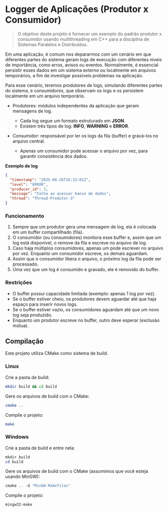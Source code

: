 # Logger de Aplicações (Produtor x Consumidor)

> O objetivo deste projeto é fornecer um exemplo do padrão produtor x consumidor usando multithreading em C++ para a disciplina de Sistemas Paralelos e Distribuídos.

Em uma aplicação, é comum nos depararmos com um cenário em que diferentes partes do sistema geram logs de execução com diferentes níveis de importância, como erros, avisos ou eventos. Normalmente, é essencial persistir esses dados em um sistema externo ou localmente em arquivos temporários, a fim de investigar possíveis problemas na aplicação.

Para esse cenário, teremos produtores de logs, simulando diferentes partes do sistema, e consumidores, que observam os logs e os persistem localmente em um arquivo temporário.

- Produtores: módulos independentes da aplicação que geram mensagens de log.
    - Cada log segue um formato estruturado em **JSON**.
    - Existem três tipos de log: **INFO**, **WARNING** e **ERROR**.

- Consumidor: responsável por ler os logs da fila (buffer) e gravá-los no arquivo central.
    - Apenas um consumidor pode acessar o arquivo por vez, para garantir consistência dos dados.

**Exemplo de log**
```json
{
  "timestamp": "2025-08-26T16:32:01Z",
  "level": "ERROR",
  "producer_id": 3,
  "message": "Falha ao acessar banco de dados",
  "thread": "Thread-Produtor-3"
}
```

### Funcionamento

1. Sempre que um produtor gera uma mensagem de log, ela é colocada em um buffer compartilhado (fila).
2. O consumidor (ou consumidores) monitora esse buffer e, assim que um log está disponível, o remove da fila e escreve no arquivo de log.
3. Caso haja múltiplos consumidores, apenas um pode escrever no arquivo por vez. Enquanto um consumidor escreve, os demais aguardam.
4. Assim que o consumidor libera o arquivo, o próximo log da fila pode ser processado.
5. Uma vez que um log é consumido e gravado, ele é removido do buffer.

### Restrições

- O buffer possui capacidade limitada (exemplo: apenas 1 log por vez).
- Se o buffer estiver cheio, os produtores devem aguardar até que haja espaço para inserir novos logs.
- Se o buffer estiver vazio, os consumidores aguardam até que um novo log seja produzido.
- Enquanto um produtor escreve no buffer, outro deve esperar (exclusão mútua).

## Compilação

Este projeto utiliza CMake como sistema de build.

### Linux

Crie a pasta de build:
```bash
mkdir build && cd build
```

Gere os arquivos de build com o CMake:
```bash
cmake ..
```

Compile o projeto:
```bash
make
```

### Windows

Crie a pasta de build e entre nela:
```powershell
mkdir build
cd build
```

Gere os arquivos de build com o CMake (assumimos que você esteja usando MinGW):
```powershell
cmake .. -G "MinGW Makefiles"
```

Compile o projeto:
```powershell
mingw32-make
```
